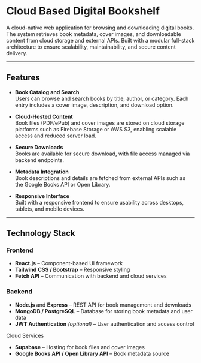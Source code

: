 # Cloud Based Digital Bookshelf

A cloud-native web application for browsing and downloading digital books. The system retrieves book metadata, cover images, and downloadable content from cloud storage and external APIs. Built with a modular full-stack architecture to ensure scalability, maintainability, and secure content delivery.

---

## Features

- **Book Catalog and Search**  
  Users can browse and search books by title, author, or category. Each entry includes a cover image, description, and download option.

- **Cloud-Hosted Content**  
  Book files (PDF/ePub) and cover images are stored on cloud storage platforms such as Firebase Storage or AWS S3, enabling scalable access and reduced server load.

- **Secure Downloads**  
  Books are available for secure download, with file access managed via backend endpoints.

- **Metadata Integration**  
  Book descriptions and details are fetched from external APIs such as the Google Books API or Open Library.

- **Responsive Interface**  
  Built with a responsive frontend to ensure usability across desktops, tablets, and mobile devices.

---

## Technology Stack

### Frontend
- **React.js** – Component-based UI framework
- **Tailwind CSS / Bootstrap** – Responsive styling
- **Fetch API** – Communication with backend and cloud services

### Backend
- **Node.js** and **Express** – REST API for book management and downloads
- **MongoDB / PostgreSQL** – Database for storing book metadata and user data
- **JWT Authentication** *(optional)* – User authentication and access control

Cloud Services
- **Supabase** – Hosting for book files and cover images
- **Google Books API / Open Library API** – Book metadata source

